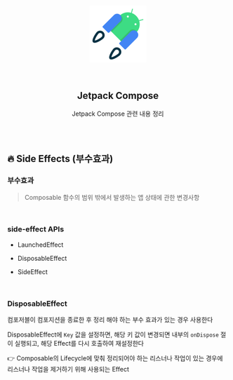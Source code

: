 <div align="center">
  <p>
    <img src="../README.assets/jetpack-hero.png">
  </p>
  <br>
  <h2>Jetpack Compose</h2>
  <p>Jetpack Compose 관련 내용 정리</p>
  <br>
  <br>
</div>




## 🔥 Side Effects (부수효과)

### 부수효과

> Composable 함수의 범위 밖에서 발생하는 앱 상태에 관한 변경사항

<br>

### side-effect APIs

- LaunchedEffect

- DisposableEffect

- SideEffect

<br>

### DisposableEffect

컴포저블이 컴포지션을 종료한 후 정리 해야 하는 부수 효과가 있는 경우 사용한다

DisposableEffect에 `Key` 값을 설정하면, 해당 키 값이 변경되면 내부의 `onDispose` 절이 실행되고, 해당 Effect를 다시 호출하여 재설정한다

👉 Composable의 Lifecycle에 맞춰 정리되어야 하는 리스너나 작업이 있는 경우에 리스너나 작업을 제거하기 위해 사용되는 Effect
